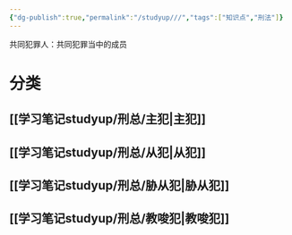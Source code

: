 ```yaml
---
{"dg-publish":true,"permalink":"/studyup///","tags":["知识点","刑法"]}
---
```


共同犯罪人：共同犯罪当中的成员
# 分类
## [[学习笔记studyup/刑总/主犯\|主犯]]
## [[学习笔记studyup/刑总/从犯\|从犯]]
## [[学习笔记studyup/刑总/胁从犯\|胁从犯]]
## [[学习笔记studyup/刑总/教唆犯\|教唆犯]]